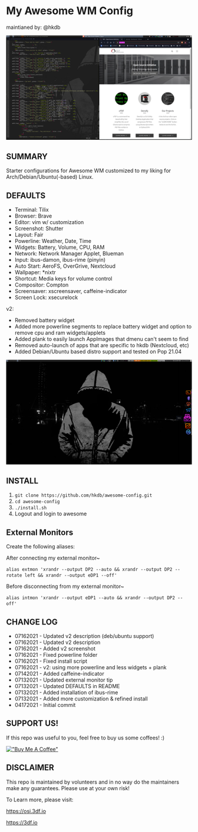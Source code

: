 # My Awesome WM Config
maintianed by: @hkdb

![screenshot](awesome-config-ss.png)

## SUMMARY

Starter configurations for Awesome WM customized to my liking for Arch/Debian/Ubuntu(-based) Linux.

## DEFAULTS

- Terminal: Tilix
- Browser: Brave
- Editor: vim w/ customization
- Screenshot: Shutter
- Layout: Fair
- Powerline: Weather, Date, Time
- Widgets: Battery, Volume, CPU, RAM
- Network: Network Manager Applet, Blueman
- Input: ibus-damon, ibus-rime (pinyin) 
- Auto Start: AeroFS, OverGrive, Nextcloud
- Wallpaper: *nixtr
- Shortcut: Media keys for volume control
- Compositor: Compton
- Screensaver: xscreensaver, caffeine-indicator
- Screen Lock: xsecurelock

v2:

- Removed battery widget
- Added more powerline segments to replace battery widget and option to remove cpu and ram widgets/applets
- Added plank to easily launch AppImages that dmenu can't seem to find
- Removed auto-launch of apps that are specific to hkdb (Nextcloud, etc)
- Added Debian/Ubuntu based distro support and tested on Pop 21.04

![screenshot](awesome-config-ss-v2.png)

## INSTALL

1. `git clone https://github.com/hkdb/awesome-config.git`
2. `cd awesome-config`
3. `./install.sh`
4. Logout and login to awesome

## External Monitors

Create the following aliases:

After connecting my external monitor~

```
alias extmon 'xrandr --output DP2 --auto && xrandr --output DP2 --rotate left && xrandr --output eDP1 --off'
```

Before disconnecting from my external monitor~

```
alias intmon 'xrandr --output eDP1 --auto && xrandr --output DP2 --off'
```

## CHANGE LOG

- 07162021 - Updated v2 description (deb/ubuntu support)
- 07162021 - Updated v2 description
- 07162021 - Added v2 screenshot
- 07162021 - Fixed powerline folder 
- 07162021 - Fixed install script
- 07162021 - v2: using more powerline and less widgets + plank
- 07142021 - Added caffeine-indicator
- 07132021 - Updated external monitor tip
- 07132021 - Updated DEFAULTS in README
- 07132021 - Added installation of ibus-rime
- 07132021 - Added more customization & refined install
- 04172021 - Initial commit

## SUPPORT US!

If this repo was useful to you, feel free to buy us some coffees! :)

[!["Buy Me A Coffee"](https://www.buymeacoffee.com/assets/img/custom_images/yellow_img.png)](https://www.buymeacoffee.com/3dfosi)

## DISCLAIMER

This repo is maintained by volunteers and in no way do the maintainers make any guarantees. Please use at your own risk!

To Learn more, please visit:

https://osi.3df.io

https://3df.io

